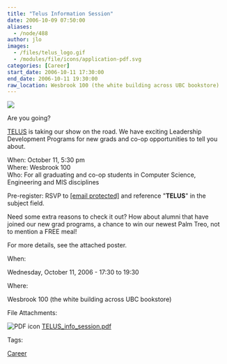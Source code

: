 ```yaml
---
title: "Telus Information Session"
date: 2006-10-09 07:50:00
aliases:
  - /node/488
author: jlo
images:
  - /files/telus_logo.gif
  - /modules/file/icons/application-pdf.svg
categories: [Career]
start_date: 2006-10-11 17:30:00
end_date: 2006-10-11 19:30:00
raw_location: Wesbrook 100 (the white building across UBC bookstore)
---
```


![](/files/telus_logo.gif)

Are you going?

[TELUS](http://www.telus.ca) is taking our show on the road. We have exciting Leadership Development Programs for new grads and co-op opportunities to tell you about.

When: October 11, 5:30 pm \
Where: Wesbrook 100 \
Who: For all graduating and co-op students in Computer Science, Engineering and MIS disciplines

Pre-register: RSVP to [\[email protected\]](/cdn-cgi/l/email-protection#87e4e6f5e2e2f5a9f4e2f5f1eee4e2f4c7f2e5e4a9e4e6) and reference "**TELUS**" in the subject field.

Need some extra reasons to check it out? How about alumni that have joined our new grad programs, a chance to win our newest Palm Treo, not to mention a FREE meal!

For more details, see the attached poster.

When:

Wednesday, October 11, 2006 - 17:30 to 19:30

Where:

Wesbrook 100 (the white building across UBC bookstore)

File Attachments:

![PDF icon](/modules/file/icons/application-pdf.svg "application/pdf") [TELUS_info_session.pdf](https://ubccsss.org/files/TELUS_info_session.pdf)

Tags:

[Career](/career)
